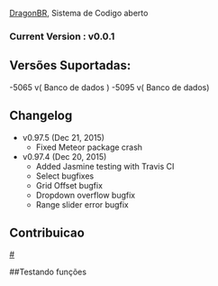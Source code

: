 [DragonBR](#), Sistema de Codigo aberto 

### Current Version : v0.0.1


## Versões Suportadas:
-5065 v( Banco de dados )
-5095 v( Banco de dados)


## Changelog
- v0.97.5 (Dec 21, 2015)
  - Fixed Meteor package crash
- v0.97.4 (Dec 20, 2015)
  - Added Jasmine testing with Travis CI
  - Select bugfixes
  - Grid Offset bugfix
  - Dropdown overflow bugfix
  - Range slider error bugfix


## Contribuicao
[#](CONTRIBUTING.md)

##Testando funções